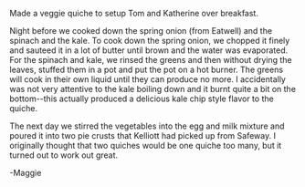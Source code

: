 Made a veggie quiche to setup Tom and Katherine over breakfast.

Night before we cooked down the spring onion (from Eatwell) and the spinach and the kale. To cook down the spring onion, we chopped it finely and sauteed it in a lot of butter until brown and the water was evaporated. For the spinach and kale, we rinsed the greens and then without drying the leaves, stuffed them in a pot and put the pot on a hot burner. The greens will cook in their own liquid until they can produce no more. I accidentally was not very attentive to the kale boiling down and it burnt quite a bit on the bottom--this actually produced a delicious kale chip style flavor to the quiche.

The next day we stirred the vegetables into the egg and milk mixture and poured it into two pie crusts that Kelliott had picked up from Safeway. I originally thought that two quiches would be one quiche too many, but it turned out to work out great. 


-Maggie
